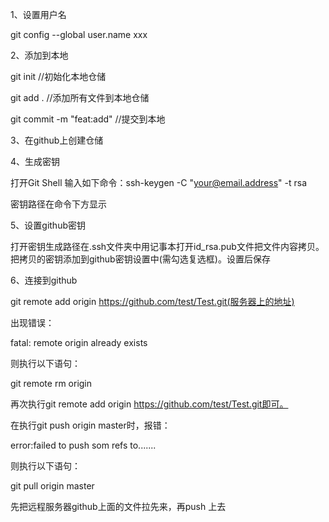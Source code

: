 1、设置用户名

git config --global user.name xxx

2、添加到本地

git init //初始化本地仓储

git add . //添加所有文件到本地仓储

git commit -m "feat:add"  //提交到本地

3、在github上创建仓储

4、生成密钥

打开Git Shell 输入如下命令：ssh-keygen -C "your@email.address" -t rsa

密钥路径在命令下方显示

5、设置github密钥

打开密钥生成路径在.ssh文件夹中用记事本打开id_rsa.pub文件把文件内容拷贝。把拷贝的密钥添加到github密钥设置中(需勾选复选框)。设置后保存

6、连接到github

git remote add origin https://github.com/test/Test.git(服务器上的地址)

出现错误：

fatal: remote origin already exists

则执行以下语句：

git remote rm origin

再次执行git remote add origin https://github.com/test/Test.git即可。

在执行git push origin master时，报错：

error:failed to push som refs to.......

则执行以下语句：

git pull origin master

先把远程服务器github上面的文件拉先来，再push 上去